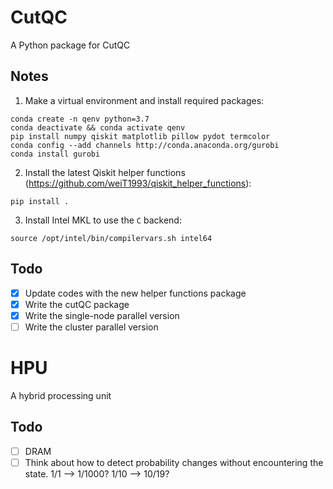 # CutQC
A Python package for CutQC

## Notes
1. Make a virtual environment and install required packages:
```
conda create -n qenv python=3.7
conda deactivate && conda activate qenv
pip install numpy qiskit matplotlib pillow pydot termcolor
conda config --add channels http://conda.anaconda.org/gurobi
conda install gurobi
```
2. Install the latest Qiskit helper functions (https://github.com/weiT1993/qiskit_helper_functions):
```
pip install .
```
3. Install Intel MKL to use the `C` backend:
```
source /opt/intel/bin/compilervars.sh intel64
```

## Todo
- [x] Update codes with the new helper functions package
- [x] Write the cutQC package
- [x] Write the single-node parallel version
- [ ] Write the cluster parallel version

# HPU
A hybrid processing unit
## Todo
- [ ] DRAM
- [ ] Think about how to detect probability changes without encountering the state. 1/1 --> 1/1000? 1/10 --> 10/19?